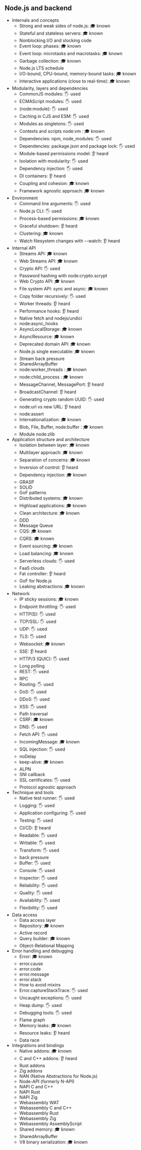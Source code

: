 ## Node.js and backend

- Internals and concepts
  - Strong and weak sides of node.js: 🎓 known
  - Stateful and stateless servers: 🎓 known
  - Nonblocking I/O and slocking code
  - Event loop: phases: 🎓 known
  - Event loop: microtasks and macrotasks: 🎓 known
  - Garbage collection: 🎓 known
  - Node.js LTS schedule
  - I/O-bound, CPU-bound, memory-bound tasks: 🎓 known
  - Interactive applications (close to real-time): 🎓 known
- Modularity, layers and dependencies
  - CommonJS modules: 🖐️ used
  - ECMAScript modules: 🖐️ used
  - (node:module): 🖐️ used
  - Caching in CJS and ESM: 🖐️ used
  - Modules as singletons: 🖐️ used
  - Contexts and scripts node:vm : 🎓 known
  - Dependencies: npm, node_modules: 🖐️ used
  - Dependencies: package.json and package lock: 🖐️ used
  - Module-based permissions model: 👂 heard
  - Isolation with modularity: 🖐️ used
  - Dependency injection: 🖐️ used
  - DI containers: 👂 heard
  - Coupling and cohesion: 🎓 known
  - Framework agnostic approach: 🎓 known
- Environment
  - Command line arguments: 🖐️ used
  - Node.js CLI: 🖐️ used
  - Process-based permissions: 🎓 known
  - Graceful shutdown: 👂 heard
  - Clustering: 🎓 known
  - Watch filesystem changes with --watch: 👂 heard
- Internal API
  - Streams API: 🎓 known
  - Web Streams API: 🎓 known
  - Crypto API: 🖐️ used
  - Password hashing with node:crypto.scrypt
  - Web Crypto API: 🎓 known
  - File system API: sync and async: 🎓 known
  - Copy folder recursively: 🖐️ used
  - Worker threads: 👂 heard
  - Performance hooks: 👂 heard
  - Native fetch and nodejs/undici
  - node:async_hooks
  - AsyncLocalStorage: 🎓 known
  - AsyncResource: 🎓 known
  - Deprecated domain API: 🎓 known
  - Node.js single executable: 🎓 known
  - Stream back pressure
  - SharedArrayBuffer
  - node:worker_threads : 🎓 known
  - node:child_process : 🎓 known
  - MessageChannel, MessagePort: 👂 heard
  - BroadcastChannel: 👂 heard
  - Generating crypto random UUID: 🖐️ used
  - node:url vs new URL: 👂 heard
  - node:assert
  - Internationalization: 🎓 known
  - Blob, File, Buffer, node:buffer : 🎓 known
  - Module node:zlib
- Application structure and architecture
  - Isolation between layer: 🎓 known
  - Multilayer approach: 🎓 known
  - Separation of concerns: 🎓 known
  - Inversion of control: 👂 heard
  - Dependency injection: 🎓 known
  - GRASP
  - SOLID
  - GoF patterns
  - Distributed systems: 🎓 known
  - Highload applications: 🎓 known
  - Clean architecture: 🎓 known
  - DDD
  - Message Queue
  - CQS: 🎓 known
  - CQRS: 🎓 known
  - Event sourcing: 🎓 known
  - Load balancing: 🎓 known
  - Serverless clouds: 🖐️ used
  - FaaS clouds
  - Fat controller: 👂 heard
  - GoF for Node.js
  - Leaking abstractions: 🎓 known
- Network
  - IP sticky sessions: 🎓 known
  - Endpoint throttling: 🖐️ used
  - HTTP(S): 🖐️ used
  - TCP/SSL: 🖐️ used
  - UDP: 🖐️ used
  - TLS: 🖐️ used
  - Websocket: 🎓 known
  - SSE: 👂 heard
  - HTTP/3 (QUIC): 🖐️ used
  - Long polling
  - REST: 🖐️ used
  - RPC
  - Routing: 🖐️ used
  - DoS: 🖐️ used
  - DDoS: 🖐️ used
  - XSS: 🖐️ used
  - Path traversal
  - CSRF: 🎓 known
  - DNS: 🖐️ used
  - Fetch API: 🖐️ used
  - IncomingMessage: 🎓 known
  - SQL injection: 🖐️ used
  - noDelay
  - keep-alive: 🎓 known
  - ALPN
  - SNI callback
  - SSL certificates: 🖐️ used
  - Protocol agnostic approach
- Technique and tools
  - Native test runner: 🖐️ used
  - Logging: 🖐️ used
  - Application configuring: 🖐️ used
  - Testing: 🖐️ used
  - CI/CD: 👂 heard
  - Readable: 🖐️ used
  - Writable: 🖐️ used
  - Transform: 🖐️ used
  - back pressure
  - Buffer: 🖐️ used
  - Console: 🖐️ used
  - Inspector: 🖐️ used
  - Reliability: 🖐️ used
  - Quality: 🖐️ used
  - Availability: 🖐️ used
  - Flexibility: 🖐️ used
- Data access
  - Data access layer
  - Repository: 🎓 known
  - Active record
  - Query builder: 🎓 known
  - Object-Relational Mapping
- Error handling and debugging
  - Error: 🎓 known
  - error.cause
  - error.code
  - error.message
  - error.stack
  - How to avoid mixins
  - Error.captureStackTrace: 🖐️ used
  - Uncaught exceptions: 🖐️ used
  - Heap dump: 🖐️ used
  - Debugging tools: 🖐️ used
  - Flame graph
  - Memory leaks: 🎓 known
  - Resource leaks: 👂 heard
  - Data race
- Integrations and bindings
  - Native addons: 🎓 known
  - C and C++ addons: 👂 heard
  - Rust addons
  - Zig addons
  - NAN (Native Abstractions for Node.js)
  - Node-API (formerly N-API)
  - NAPI C and C++
  - NAPI Rust
  - NAPI Zig
  - Webassembly WAT
  - Webassembly C and C++
  - Webassembly Rust
  - Webassembly Zig
  - Webassembly AssemblyScript
  - Shared memory: 🎓 known
  - SharedArrayBuffer
  - V8 binary serialization: 🎓 known

